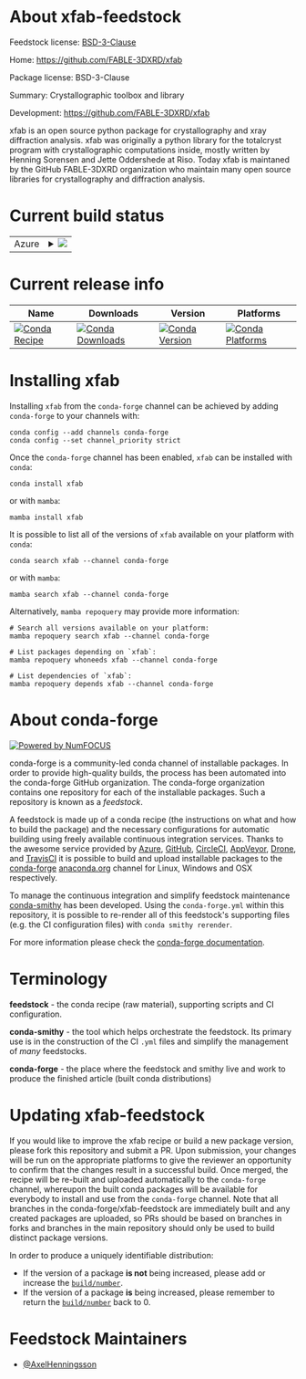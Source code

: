 About xfab-feedstock
====================

Feedstock license: [BSD-3-Clause](https://github.com/conda-forge/xfab-feedstock/blob/main/LICENSE.txt)

Home: https://github.com/FABLE-3DXRD/xfab

Package license: BSD-3-Clause

Summary: Crystallographic toolbox and library

Development: https://github.com/FABLE-3DXRD/xfab

xfab is an open source python package for crystallography and xray
diffraction analysis. xfab was originally a python library for
the totalcryst program with crystallographic computations inside,
mostly written by Henning Sorensen and Jette Oddershede at Riso.
Today xfab is maintaned by the GitHub FABLE-3DXRD organization who
maintain many open source libraries for crystallography and diffraction
analysis.


Current build status
====================


<table>
    
  <tr>
    <td>Azure</td>
    <td>
      <details>
        <summary>
          <a href="https://dev.azure.com/conda-forge/feedstock-builds/_build/latest?definitionId=15315&branchName=main">
            <img src="https://dev.azure.com/conda-forge/feedstock-builds/_apis/build/status/xfab-feedstock?branchName=main">
          </a>
        </summary>
        <table>
          <thead><tr><th>Variant</th><th>Status</th></tr></thead>
          <tbody><tr>
              <td>linux_64_python3.10.____cpython</td>
              <td>
                <a href="https://dev.azure.com/conda-forge/feedstock-builds/_build/latest?definitionId=15315&branchName=main">
                  <img src="https://dev.azure.com/conda-forge/feedstock-builds/_apis/build/status/xfab-feedstock?branchName=main&jobName=linux&configuration=linux%20linux_64_python3.10.____cpython" alt="variant">
                </a>
              </td>
            </tr><tr>
              <td>linux_64_python3.11.____cpython</td>
              <td>
                <a href="https://dev.azure.com/conda-forge/feedstock-builds/_build/latest?definitionId=15315&branchName=main">
                  <img src="https://dev.azure.com/conda-forge/feedstock-builds/_apis/build/status/xfab-feedstock?branchName=main&jobName=linux&configuration=linux%20linux_64_python3.11.____cpython" alt="variant">
                </a>
              </td>
            </tr><tr>
              <td>linux_64_python3.12.____cpython</td>
              <td>
                <a href="https://dev.azure.com/conda-forge/feedstock-builds/_build/latest?definitionId=15315&branchName=main">
                  <img src="https://dev.azure.com/conda-forge/feedstock-builds/_apis/build/status/xfab-feedstock?branchName=main&jobName=linux&configuration=linux%20linux_64_python3.12.____cpython" alt="variant">
                </a>
              </td>
            </tr><tr>
              <td>linux_64_python3.13.____cp313</td>
              <td>
                <a href="https://dev.azure.com/conda-forge/feedstock-builds/_build/latest?definitionId=15315&branchName=main">
                  <img src="https://dev.azure.com/conda-forge/feedstock-builds/_apis/build/status/xfab-feedstock?branchName=main&jobName=linux&configuration=linux%20linux_64_python3.13.____cp313" alt="variant">
                </a>
              </td>
            </tr><tr>
              <td>linux_64_python3.9.____cpython</td>
              <td>
                <a href="https://dev.azure.com/conda-forge/feedstock-builds/_build/latest?definitionId=15315&branchName=main">
                  <img src="https://dev.azure.com/conda-forge/feedstock-builds/_apis/build/status/xfab-feedstock?branchName=main&jobName=linux&configuration=linux%20linux_64_python3.9.____cpython" alt="variant">
                </a>
              </td>
            </tr><tr>
              <td>osx_64_python3.10.____cpython</td>
              <td>
                <a href="https://dev.azure.com/conda-forge/feedstock-builds/_build/latest?definitionId=15315&branchName=main">
                  <img src="https://dev.azure.com/conda-forge/feedstock-builds/_apis/build/status/xfab-feedstock?branchName=main&jobName=osx&configuration=osx%20osx_64_python3.10.____cpython" alt="variant">
                </a>
              </td>
            </tr><tr>
              <td>osx_64_python3.11.____cpython</td>
              <td>
                <a href="https://dev.azure.com/conda-forge/feedstock-builds/_build/latest?definitionId=15315&branchName=main">
                  <img src="https://dev.azure.com/conda-forge/feedstock-builds/_apis/build/status/xfab-feedstock?branchName=main&jobName=osx&configuration=osx%20osx_64_python3.11.____cpython" alt="variant">
                </a>
              </td>
            </tr><tr>
              <td>osx_64_python3.12.____cpython</td>
              <td>
                <a href="https://dev.azure.com/conda-forge/feedstock-builds/_build/latest?definitionId=15315&branchName=main">
                  <img src="https://dev.azure.com/conda-forge/feedstock-builds/_apis/build/status/xfab-feedstock?branchName=main&jobName=osx&configuration=osx%20osx_64_python3.12.____cpython" alt="variant">
                </a>
              </td>
            </tr><tr>
              <td>osx_64_python3.13.____cp313</td>
              <td>
                <a href="https://dev.azure.com/conda-forge/feedstock-builds/_build/latest?definitionId=15315&branchName=main">
                  <img src="https://dev.azure.com/conda-forge/feedstock-builds/_apis/build/status/xfab-feedstock?branchName=main&jobName=osx&configuration=osx%20osx_64_python3.13.____cp313" alt="variant">
                </a>
              </td>
            </tr><tr>
              <td>osx_64_python3.9.____cpython</td>
              <td>
                <a href="https://dev.azure.com/conda-forge/feedstock-builds/_build/latest?definitionId=15315&branchName=main">
                  <img src="https://dev.azure.com/conda-forge/feedstock-builds/_apis/build/status/xfab-feedstock?branchName=main&jobName=osx&configuration=osx%20osx_64_python3.9.____cpython" alt="variant">
                </a>
              </td>
            </tr><tr>
              <td>win_64_python3.10.____cpython</td>
              <td>
                <a href="https://dev.azure.com/conda-forge/feedstock-builds/_build/latest?definitionId=15315&branchName=main">
                  <img src="https://dev.azure.com/conda-forge/feedstock-builds/_apis/build/status/xfab-feedstock?branchName=main&jobName=win&configuration=win%20win_64_python3.10.____cpython" alt="variant">
                </a>
              </td>
            </tr><tr>
              <td>win_64_python3.11.____cpython</td>
              <td>
                <a href="https://dev.azure.com/conda-forge/feedstock-builds/_build/latest?definitionId=15315&branchName=main">
                  <img src="https://dev.azure.com/conda-forge/feedstock-builds/_apis/build/status/xfab-feedstock?branchName=main&jobName=win&configuration=win%20win_64_python3.11.____cpython" alt="variant">
                </a>
              </td>
            </tr><tr>
              <td>win_64_python3.12.____cpython</td>
              <td>
                <a href="https://dev.azure.com/conda-forge/feedstock-builds/_build/latest?definitionId=15315&branchName=main">
                  <img src="https://dev.azure.com/conda-forge/feedstock-builds/_apis/build/status/xfab-feedstock?branchName=main&jobName=win&configuration=win%20win_64_python3.12.____cpython" alt="variant">
                </a>
              </td>
            </tr><tr>
              <td>win_64_python3.13.____cp313</td>
              <td>
                <a href="https://dev.azure.com/conda-forge/feedstock-builds/_build/latest?definitionId=15315&branchName=main">
                  <img src="https://dev.azure.com/conda-forge/feedstock-builds/_apis/build/status/xfab-feedstock?branchName=main&jobName=win&configuration=win%20win_64_python3.13.____cp313" alt="variant">
                </a>
              </td>
            </tr><tr>
              <td>win_64_python3.9.____cpython</td>
              <td>
                <a href="https://dev.azure.com/conda-forge/feedstock-builds/_build/latest?definitionId=15315&branchName=main">
                  <img src="https://dev.azure.com/conda-forge/feedstock-builds/_apis/build/status/xfab-feedstock?branchName=main&jobName=win&configuration=win%20win_64_python3.9.____cpython" alt="variant">
                </a>
              </td>
            </tr>
          </tbody>
        </table>
      </details>
    </td>
  </tr>
</table>

Current release info
====================

| Name | Downloads | Version | Platforms |
| --- | --- | --- | --- |
| [![Conda Recipe](https://img.shields.io/badge/recipe-xfab-green.svg)](https://anaconda.org/conda-forge/xfab) | [![Conda Downloads](https://img.shields.io/conda/dn/conda-forge/xfab.svg)](https://anaconda.org/conda-forge/xfab) | [![Conda Version](https://img.shields.io/conda/vn/conda-forge/xfab.svg)](https://anaconda.org/conda-forge/xfab) | [![Conda Platforms](https://img.shields.io/conda/pn/conda-forge/xfab.svg)](https://anaconda.org/conda-forge/xfab) |

Installing xfab
===============

Installing `xfab` from the `conda-forge` channel can be achieved by adding `conda-forge` to your channels with:

```
conda config --add channels conda-forge
conda config --set channel_priority strict
```

Once the `conda-forge` channel has been enabled, `xfab` can be installed with `conda`:

```
conda install xfab
```

or with `mamba`:

```
mamba install xfab
```

It is possible to list all of the versions of `xfab` available on your platform with `conda`:

```
conda search xfab --channel conda-forge
```

or with `mamba`:

```
mamba search xfab --channel conda-forge
```

Alternatively, `mamba repoquery` may provide more information:

```
# Search all versions available on your platform:
mamba repoquery search xfab --channel conda-forge

# List packages depending on `xfab`:
mamba repoquery whoneeds xfab --channel conda-forge

# List dependencies of `xfab`:
mamba repoquery depends xfab --channel conda-forge
```


About conda-forge
=================

[![Powered by
NumFOCUS](https://img.shields.io/badge/powered%20by-NumFOCUS-orange.svg?style=flat&colorA=E1523D&colorB=007D8A)](https://numfocus.org)

conda-forge is a community-led conda channel of installable packages.
In order to provide high-quality builds, the process has been automated into the
conda-forge GitHub organization. The conda-forge organization contains one repository
for each of the installable packages. Such a repository is known as a *feedstock*.

A feedstock is made up of a conda recipe (the instructions on what and how to build
the package) and the necessary configurations for automatic building using freely
available continuous integration services. Thanks to the awesome service provided by
[Azure](https://azure.microsoft.com/en-us/services/devops/), [GitHub](https://github.com/),
[CircleCI](https://circleci.com/), [AppVeyor](https://www.appveyor.com/),
[Drone](https://cloud.drone.io/welcome), and [TravisCI](https://travis-ci.com/)
it is possible to build and upload installable packages to the
[conda-forge](https://anaconda.org/conda-forge) [anaconda.org](https://anaconda.org/)
channel for Linux, Windows and OSX respectively.

To manage the continuous integration and simplify feedstock maintenance
[conda-smithy](https://github.com/conda-forge/conda-smithy) has been developed.
Using the ``conda-forge.yml`` within this repository, it is possible to re-render all of
this feedstock's supporting files (e.g. the CI configuration files) with ``conda smithy rerender``.

For more information please check the [conda-forge documentation](https://conda-forge.org/docs/).

Terminology
===========

**feedstock** - the conda recipe (raw material), supporting scripts and CI configuration.

**conda-smithy** - the tool which helps orchestrate the feedstock.
                   Its primary use is in the construction of the CI ``.yml`` files
                   and simplify the management of *many* feedstocks.

**conda-forge** - the place where the feedstock and smithy live and work to
                  produce the finished article (built conda distributions)


Updating xfab-feedstock
=======================

If you would like to improve the xfab recipe or build a new
package version, please fork this repository and submit a PR. Upon submission,
your changes will be run on the appropriate platforms to give the reviewer an
opportunity to confirm that the changes result in a successful build. Once
merged, the recipe will be re-built and uploaded automatically to the
`conda-forge` channel, whereupon the built conda packages will be available for
everybody to install and use from the `conda-forge` channel.
Note that all branches in the conda-forge/xfab-feedstock are
immediately built and any created packages are uploaded, so PRs should be based
on branches in forks and branches in the main repository should only be used to
build distinct package versions.

In order to produce a uniquely identifiable distribution:
 * If the version of a package **is not** being increased, please add or increase
   the [``build/number``](https://docs.conda.io/projects/conda-build/en/latest/resources/define-metadata.html#build-number-and-string).
 * If the version of a package **is** being increased, please remember to return
   the [``build/number``](https://docs.conda.io/projects/conda-build/en/latest/resources/define-metadata.html#build-number-and-string)
   back to 0.

Feedstock Maintainers
=====================

* [@AxelHenningsson](https://github.com/AxelHenningsson/)

